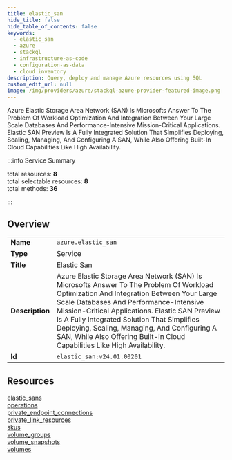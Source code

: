 ```yaml
---
title: elastic_san
hide_title: false
hide_table_of_contents: false
keywords:
  - elastic_san
  - azure
  - stackql
  - infrastructure-as-code
  - configuration-as-data
  - cloud inventory
description: Query, deploy and manage Azure resources using SQL
custom_edit_url: null
image: /img/providers/azure/stackql-azure-provider-featured-image.png
---
```

Azure Elastic Storage Area Network (SAN) Is Microsofts Answer To The Problem Of Workload Optimization And Integration Between Your Large Scale Databases And Performance-Intensive Mission-Critical Applications. Elastic SAN Preview Is A Fully Integrated Solution That Simplifies Deploying, Scaling, Managing, And Configuring A SAN, While Also Offering Built-In Cloud Capabilities Like High Availability.  
    
:::info Service Summary

<div class="row">
<div class="providerDocColumn">
<span>total resources:&nbsp;<b>8</b></span><br />
<span>total selectable resources:&nbsp;<b>8</b></span><br />
<span>total methods:&nbsp;<b>36</b></span><br />
</div>
</div>

:::

## Overview
<table><tbody>
<tr><td><b>Name</b></td><td><code>azure.elastic_san</code></td></tr>
<tr><td><b>Type</b></td><td>Service</td></tr>
<tr><td><b>Title</b></td><td>Elastic San</td></tr>
<tr><td><b>Description</b></td><td>Azure Elastic Storage Area Network (SAN) Is Microsofts Answer To The Problem Of Workload Optimization And Integration Between Your Large Scale Databases And Performance-Intensive Mission-Critical Applications. Elastic SAN Preview Is A Fully Integrated Solution That Simplifies Deploying, Scaling, Managing, And Configuring A SAN, While Also Offering Built-In Cloud Capabilities Like High Availability.</td></tr>
<tr><td><b>Id</b></td><td><code>elastic_san:v24.01.00201</code></td></tr>
</tbody></table>

## Resources
<div class="row">
<div class="providerDocColumn">
<a href="/providers/azure/elastic_san/elastic_sans/">elastic_sans</a><br />
<a href="/providers/azure/elastic_san/operations/">operations</a><br />
<a href="/providers/azure/elastic_san/private_endpoint_connections/">private_endpoint_connections</a><br />
<a href="/providers/azure/elastic_san/private_link_resources/">private_link_resources</a><br />
</div>
<div class="providerDocColumn">
<a href="/providers/azure/elastic_san/skus/">skus</a><br />
<a href="/providers/azure/elastic_san/volume_groups/">volume_groups</a><br />
<a href="/providers/azure/elastic_san/volume_snapshots/">volume_snapshots</a><br />
<a href="/providers/azure/elastic_san/volumes/">volumes</a><br />
</div>
</div>
